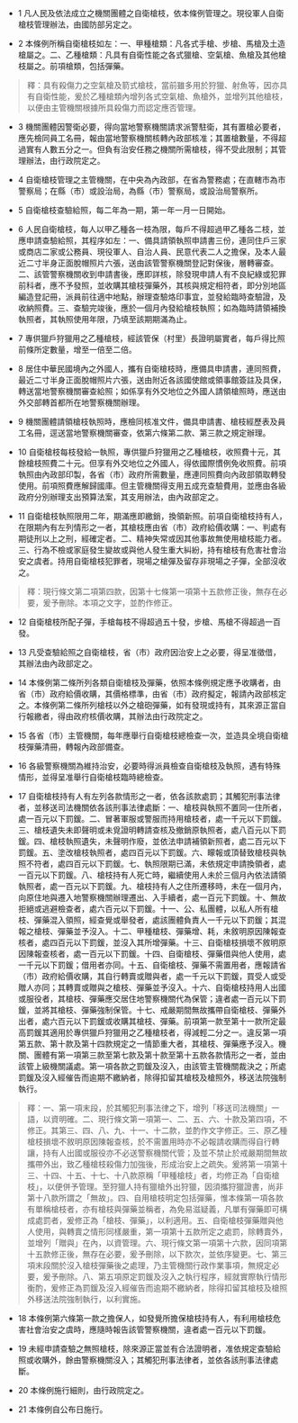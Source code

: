 * 1 凡人民及依法成立之機關團體之自衛槍枝，依本條例管理之。現役軍人自衛槍枝管理辦法，由國防部另定之。

* 2 本條例所稱自衛槍枝如左：一、甲種槍類：凡各式手槍、步槍、馬槍及土造槍屬之。二、乙種槍類：凡具有自衛性能之各式獵槍、空氣槍、魚槍及其他槍枝屬之。前項槍類，包括彈藥。

> 釋：具有殺傷力之空氣槍及箭式槍枝，當前雖多用於狩獵、射魚等，因亦具有自衛性能，爰於乙種槍類內增列各式空氣槍、魚槍外，並增列其他槍枝，以便由主管機關根據所具殺傷力而認定應否管理。

* 3 機關團體因警衛必要，得向當地警察機關請求派警駐衛，其有置槍必要者，應先檢同員工名冊，報由當地警察機關核轉內政部核准；其置槍數量，不得超過實有人數五分之一。但負有治安任務之機關所需槍枝，得不受此限制；其管理辦法，由行政院定之。

* 4 自衛槍枝管理之主管機關，在中央為內政部，在省為警務處；在直轄市為市警察局；在縣（市）或設治局，為縣（市）警察局，或設治局警察所。

* 5 自衛槍枝查驗給照，每二年為一期，第一年一月一日開始。

* 6 人民自衛槍枝，每人以甲乙種各一枝為限，每戶不得超過甲乙種各二枝，並應申請查驗給照，其程序如左：一、備具請領執照申請書三份，連同住戶三家或商店二家或公務員、現役軍人、自治人員、民意代表二人之擔保，及本人最近二寸半身正面脫帽照片六張，送由該管警察機關登記對保後，層轉審查。二、該管警察機關收到申請書後，應即詳核，除發現申請人有不良紀綠或犯罪前科者，應不予發照，並收購其槍枝彈藥外，其核與規定相符者，即分別地區編造登記冊，派員前往適中地點，辦理查驗烙印事宜，並發給臨時查驗證，及收納照費。三、查驗完竣後，應於一個月內發給槍枝執照；如為臨時請領補換執照者，其執照使用年限，乃填至該期期滿為止。

* 7 專供獵戶狩獵用之乙種槍枝，經該管保（村里）長證明屬實者，每戶得比照前條所定數量，增至一倍至二倍。

* 8 居住中華民國境內之外國人，攜有自衛槍枝時，應備具申請書，連同照費，最近二寸半身正面脫帽照片六張，送由附近各該國使館或領事館簽註及具保，轉送當地警察機關審查給照；如係享有外交地位之外國人請領槍照時，應送由外交部轉首都所在地警察機關辦理。

* 9 機關團體請領槍枝執照時，應檢同核准文件，備具申請書、槍枝經歷表及員工名冊，逕送當地警察機關審查，依第六條第二款、第三款之規定辦理。

* 10 自衛槍枝每枝發給一執照，專供獵戶狩獵用之乙種槍枝，收照費十元，其餘槍枝照費二十元。但享有外交地位之外國人，得依國際慣例免收照費。前項執照由內政部印製，各省（市）政府所需數量，應連同照費向內政部領取轉發使用。前項照費應解歸國庫。但主管機關得支用五成充查驗費用，並應由各級政府分別辦理支出預算法案，其支用辦法，由內政部定之。

* 11 自衛槍枝執照限用二年，期滿應即繳銷，換領新照。前項自衛槍枝持有人，在限期內有左列情形之一者，其槍枝應由省（市）政府給價收購：一、判處有期徒刑以上之刑，經確定者。二、精神失常或因其他事故無使用槍枝能力者。三、行為不檢或家庭發生變故或與他人發生重大糾紛，持有槍枝有危害社會治安之虞者。持用自衛槍枝犯罪者，現場之槍彈及留存非現場之子彈，全部沒收之。

> 釋：現行條文第二項第四款，因第十七條第一項第十五款修正後，無存在必要，爰予刪除。本項之文字，並酌作修正。

* 12 自衛槍枝所配子彈，手槍每枝不得超過五十發，步槍、馬槍不得超過一百發。

* 13 凡受查驗給照之自衛槍枝，省（市）政府因治安上之必要，得呈准徵借，其辦法由內政部定之。

* 14 本條例第二條所列各類自衛槍枝及彈藥，依照本條例規定應予收購者，由省（市）政府給價收購，其價格標準，由省（市）政府擬定，報請內政部核定之。本條例第二條所列槍枝以外之槍砲彈藥，如有發現或持有，其來源正當自行報繳者，得由政府核價收購，其辦法由行政院定之。

* 15 各省（市）主管機關，每年應舉行自衛槍枝總檢查一次，並造具全境自衛槍枝彈藥清冊，轉報內政部備查。

* 16 各級警察機關為維持治安，必要時得派員檢查自衛槍枝及執照，遇有特殊情形，並得呈准舉行自衛槍枝臨時總檢查。

* 17 自衛槍枝持有人有左列各款情形之一者，依各該款處罰；其觸犯刑事法律者，並移送司法機關依各該刑事法律處斷：一、槍枝與執照不置同一住所者，處一百元以下罰鍰。二、冒著軍服或警服而持用槍枝者，處一千元以下罰鍰。三、槍枝遺失未即聲明或未覓證明轉請查核及撤銷原執照者，處八百元以下罰鍰。四、槍枝執照遺失，未聲明作廢，並依法申請補領新照者，處二百元以下罰鍰。五、塗改槍枝執照者，處四百元以下罰鍰。六、矇報或頂替致槍枝與執照不符者，處四百元以下罰鍰。七、執照限期已滿，未依規定申請換領者，處一百元以下罰鍰。八、槍枝持有人死亡時，繼續使用人未於三個月內依法請領執照者，處一百元以下罰鍰。九、槍枝持有人之住所遷移時，未在一個月內，向原住地與遷入地警察機關辦理遷出、入手續者，處一百元下罰鍰。十、無故拒絕或逃避檢查者，處六百元以下罰鍰。十一、公、私團體，以私人所有槍枝、彈藥混入領照，經查覺或舉發者，處該團體負責人一千元以下罰鍰；其混報之槍枝、彈藥並予沒入。十二、甲種槍枝、彈藥增、耗，未敘明原因陳報查核者，處四百元以下罰鍰，並沒入其所增彈藥。十三、自衛槍枝損壞不敘明原因陳報查核者，處一百元以下罰鍰。十四、自衛槍枝、彈藥借與他人使用，處一千元以下罰鍰；借用者亦同。十五、自衛槍枝、彈藥不需置用者，應報請省（市）政府給價收購，其自行轉賣或贈與者，處一千元以下罰鍰，買受人或受贈人亦同；其轉賣或贈與之槍枝、彈藥並予沒入。十六、自衛槍枝持用人出國或服役者，其槍枝、彈藥應交居住地警察機關代為保管；違者處一百元以下罰鍰，並將其槍枝、彈藥強制保管。十七、戒嚴期間無故攜帶自衛槍枝、彈藥外出者，處六百元以下罰鍰或收購其槍枝、彈藥。前項第一款至第十一款所定最高罰鍰其適用於專供獵戶狩獵用之乙種槍枝者，得減輕二分之一。違反第一項第五款、第十款及第十四款規定之一情節重大者，其槍枝、彈藥應予沒入。機關、團體有第一項第三款至第七款及第十款至第十五款各款情形之一者，並由該管上級機關議處。第一項各款之罰鍰及沒入，由該管主管機關裁決之；所處罰鍰及沒入經催告而逾期不繳納者，除得扣留其槍枝及槍照外，移送法院強制執行。

> 釋：一、第一項末段，於其觸犯刑事法律之下，增列「移送司法機關」一語，以資明確。二、現行條文第一項第一、二、五、六、十款及第四項，不修正。其第三、四、八、九、十一、十二款，並酌作文字修正。三、原乙種槍枝損壞不敘明原因陳報查核，於不需置用時亦不必報請收購而得自行轉讓，持有人出國或服役亦不必送警察機關代管；及並不禁止於戒嚴期間無故攜帶外出，致乙種槍枝殺傷力加強後，形成治安上之疏失。爰將第一項第十三、十四、十五、十七、十八款原稱「甲種槍枝」者，均修正為「自衛槍枝」，以便併予管理。至狩獵人持有獵槍外出狩獵，因須攜狩獵證書，尚非第十八款所謂之「無故」。四、自用槍枝明定包括彈藥，惟本條第一項各款有單稱槍枝者，亦有槍枝與彈藥並稱者，為免易滋疑義，凡單有彈藥即可構成處罰者，爰修正為「槍枝、彈藥」，以利適用。五、自衛槍枝彈藥贈與他人使用，與轉賣之情形同樣嚴重，第一項第十五款所定之處罰，除轉賣外，並增列「贈與」在內，以資管理。六、現行條文第一項第十六款，因同項第十五款修正後，無存在必要，爰予刪除，以下款次，並依序變更。七、第三項末段關於沒入槍枝彈藥後之處理，乃主管機關行政作業事項，無規定必要，爰予刪除。八、第五項原定罰鍰及沒入之執行程序，經就實際執行情形衡酌，爰修正為罰鍰及沒入經催告而逾期不繳納者，除得扣留其槍枝及槍照外移送法院強制執行，以利實施。

* 18 本條例第六條第一款之擔保人，如發覺所擔保槍枝持有人，有利用槍枝危害社會治安之虞時，應隨時報告該管警察機關，違者處一百元以下罰鍰。

* 19 未經申請查驗之無照槍枝，除來源正當並有合法證明者，准依規定查驗給照或收購外，餘由警察機關沒入；其觸犯刑事法律者，並依各該刑事法律處斷。

* 20 本條例施行細則，由行政院定之。

* 21 本條例自公布日施行。

